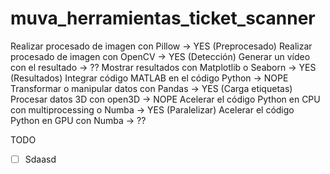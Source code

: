# muva_herramientas_ticket_scanner


Realizar procesado de imagen con Pillow -> YES (Preprocesado)
Realizar procesado de imagen con OpenCV -> YES (Detección)
Generar un vídeo con el resultado -> ??
Mostrar resultados con Matplotlib o Seaborn -> YES (Resultados)
Integrar código MATLAB en el código Python -> NOPE
Transformar o manipular datos con Pandas -> YES (Carga etiquetas)
Procesar datos 3D con open3D -> NOPE
Acelerar el código Python en CPU con multiprocessing o Numba -> YES (Paralelizar)
Acelerar el código Python en GPU con Numba -> ??


TODO
- [ ] Sdaasd

